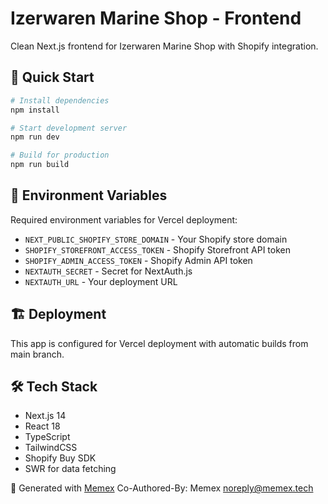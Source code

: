 # Izerwaren Marine Shop - Frontend

Clean Next.js frontend for Izerwaren Marine Shop with Shopify integration.

## 🚀 Quick Start

```bash
# Install dependencies
npm install

# Start development server
npm run dev

# Build for production
npm run build
```

## 🔧 Environment Variables

Required environment variables for Vercel deployment:

- `NEXT_PUBLIC_SHOPIFY_STORE_DOMAIN` - Your Shopify store domain
- `SHOPIFY_STOREFRONT_ACCESS_TOKEN` - Shopify Storefront API token
- `SHOPIFY_ADMIN_ACCESS_TOKEN` - Shopify Admin API token  
- `NEXTAUTH_SECRET` - Secret for NextAuth.js
- `NEXTAUTH_URL` - Your deployment URL

## 🏗️ Deployment

This app is configured for Vercel deployment with automatic builds from main branch.

## 🛠️ Tech Stack

- Next.js 14
- React 18
- TypeScript
- TailwindCSS
- Shopify Buy SDK
- SWR for data fetching

🤖 Generated with [Memex](https://memex.tech)
Co-Authored-By: Memex <noreply@memex.tech>